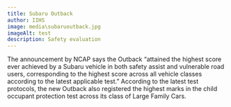 ```yaml
---
title: Subaru Outback
author: IIHS
image: media\subaruoutback.jpg
imageAlt: test
description: Safety evaluation
---
```


The announcement by NCAP says the Outback “attained the highest
score ever achieved by a Subaru vehicle in both safety assist and
vulnerable road users, corresponding to the highest score across
all vehicle classes according to the latest applicable test.”
According to the latest test protocols, the new Outback also
registered the highest marks in the child occupant protection
test across its class of Large Family Cars.
